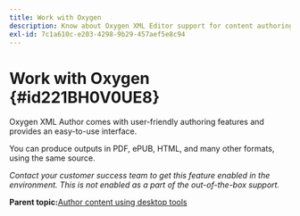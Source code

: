 ```yaml
---
title: Work with Oxygen
description: Know about Oxygen XML Editor support for content authoring and publishing in AEM Guides.
exl-id: 7c1a610c-e203-4298-9b29-457aef5e8c94
---
```

# Work with Oxygen {#id221BH0V0UE8}

Oxygen XML Author comes with user-friendly authoring features and provides an easy-to-use interface.

You can produce outputs in PDF, ePUB, HTML, and many other formats, using the same source.

*Contact your customer success team to get this feature enabled in the environment. This is not enabled as a part of the out-of-the-box support.*

**Parent topic:**[Author content using desktop tools](author-desktop-tools.md)
